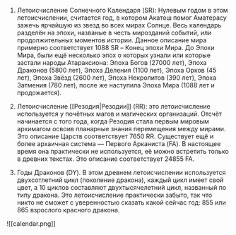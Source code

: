 1. Летоисчисление Солнечного Календаря (SR): Нулевым годом в этом летоисчислении, считается год, в котором Акатош помог Аматерасу зажечь ярчайшую из звезд во всех мирах Солнце. Весь календарь разделён на эпохи, названые в честь мирозданий событий, или продолжительных моментов истории. Данное описание мира примерно соответствует 1088 SR – Конец эпохи Мира. До Эпохи Мира, были ещё несколько эпох о которых узнали или которые застали народы Атараксиона: Эпоха Богов (27000 лет), Эпоха Драконов (5800 лет), Эпоха Деления (1100 лет), Эпоха Орков (45 лет), Эпоха Звёзд (2600 лет), Эпоха Некролитов (390 лет), Эпоха Затмения (780 лет), после же наступила Эпоха Мира (1088 лет и продожается).

2. Летоисчисление [[Резодия|Резодии]] (RR): это летоисчисление используется у почётных магов и магических организаций. Отсчёт начинается с того года, когда Резодия стала первым мировым архимагом освоив планарные знания перемещения между мирами. Это описание Царств соответствует 7650 RR. Существует ещё и более архаичная система — Первого Арканиста (FA). В настоящее время она практически не используется, её можно встретить только в древних текстах. Это описание соответствует 24855 FA.

3. Годы Драконов (DY). В этом древнем летоисчислении используется двухсотлетний цикл (поколение дракона), каждый цикл имеет свой цвет, а 10 циклов составляют двухтысячелетний цикл, названный по типу дракона. Это летоисчисление практически забыто, так что никто не сможет с уверенностью сказать какой сейчас год: 855 или 865 взрослого красного дракона.

![[calendar.png]]
